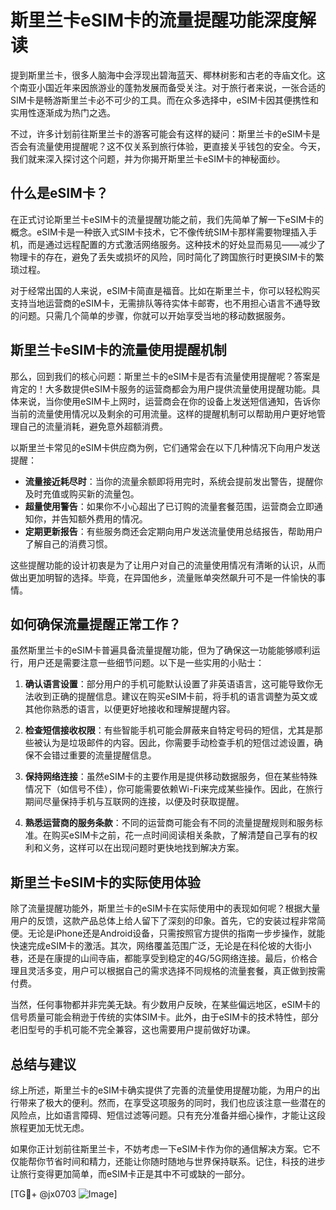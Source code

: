 # 斯里兰卡eSIM卡的流量提醒功能深度解读

提到斯里兰卡，很多人脑海中会浮现出碧海蓝天、椰林树影和古老的寺庙文化。这个南亚小国近年来因旅游业的蓬勃发展而备受关注。对于旅行者来说，一张合适的SIM卡是畅游斯里兰卡必不可少的工具。而在众多选择中，eSIM卡因其便携性和实用性逐渐成为热门之选。

不过，许多计划前往斯里兰卡的游客可能会有这样的疑问：斯里兰卡的eSIM卡是否会有流量使用提醒呢？这不仅关系到旅行体验，更直接关乎钱包的安全。今天，我们就来深入探讨这个问题，并为你揭开斯里兰卡eSIM卡的神秘面纱。

## 什么是eSIM卡？

在正式讨论斯里兰卡eSIM卡的流量提醒功能之前，我们先简单了解一下eSIM卡的概念。eSIM卡是一种嵌入式SIM卡技术，它不像传统SIM卡那样需要物理插入手机，而是通过远程配置的方式激活网络服务。这种技术的好处显而易见——减少了物理卡的存在，避免了丢失或损坏的风险，同时简化了跨国旅行时更换SIM卡的繁琐过程。

对于经常出国的人来说，eSIM卡简直是福音。比如在斯里兰卡，你可以轻松购买支持当地运营商的eSIM卡，无需排队等待实体卡邮寄，也不用担心语言不通导致的问题。只需几个简单的步骤，你就可以开始享受当地的移动数据服务。

## 斯里兰卡eSIM卡的流量使用提醒机制

那么，回到我们的核心问题：斯里兰卡的eSIM卡是否有流量使用提醒呢？答案是肯定的！大多数提供eSIM卡服务的运营商都会为用户提供流量使用提醒功能。具体来说，当你使用eSIM卡上网时，运营商会在你的设备上发送短信通知，告诉你当前的流量使用情况以及剩余的可用流量。这样的提醒机制可以帮助用户更好地管理自己的流量消耗，避免意外超额消费。

以斯里兰卡常见的eSIM卡供应商为例，它们通常会在以下几种情况下向用户发送提醒：

- **流量接近耗尽时**：当你的流量余额即将用完时，系统会提前发出警告，提醒你及时充值或购买新的流量包。
- **超量使用警告**：如果你不小心超出了已订购的流量套餐范围，运营商会立即通知你，并告知额外费用的情况。
- **定期更新报告**：有些服务商还会定期向用户发送流量使用总结报告，帮助用户了解自己的消费习惯。

这些提醒功能的设计初衷是为了让用户对自己的流量使用情况有清晰的认识，从而做出更加明智的选择。毕竟，在异国他乡，流量账单突然飙升可不是一件愉快的事情。

## 如何确保流量提醒正常工作？

虽然斯里兰卡的eSIM卡普遍具备流量提醒功能，但为了确保这一功能能够顺利运行，用户还是需要注意一些细节问题。以下是一些实用的小贴士：

1. **确认语言设置**：部分用户的手机可能默认设置了非英语语言，这可能导致你无法收到正确的提醒信息。建议在购买eSIM卡前，将手机的语言调整为英文或其他你熟悉的语言，以便更好地接收和理解提醒内容。

2. **检查短信接收权限**：有些智能手机可能会屏蔽来自特定号码的短信，尤其是那些被认为是垃圾邮件的内容。因此，你需要手动检查手机的短信过滤设置，确保不会错过重要的流量提醒信息。

3. **保持网络连接**：虽然eSIM卡的主要作用是提供移动数据服务，但在某些特殊情况下（如信号不佳），你可能需要依赖Wi-Fi来完成某些操作。因此，在旅行期间尽量保持手机与互联网的连接，以便及时获取提醒。

4. **熟悉运营商的服务条款**：不同的运营商可能会有不同的流量提醒规则和服务标准。在购买eSIM卡之前，花一点时间阅读相关条款，了解清楚自己享有的权利和义务，这样可以在出现问题时更快地找到解决方案。

## 斯里兰卡eSIM卡的实际使用体验

除了流量提醒功能外，斯里兰卡的eSIM卡在实际使用中的表现如何呢？根据大量用户的反馈，这款产品总体上给人留下了深刻的印象。首先，它的安装过程非常简便。无论是iPhone还是Android设备，只需按照官方提供的指南一步步操作，就能快速完成eSIM卡的激活。其次，网络覆盖范围广泛，无论是在科伦坡的大街小巷，还是在康提的山间寺庙，都能享受到稳定的4G/5G网络连接。最后，价格合理且灵活多变，用户可以根据自己的需求选择不同规格的流量套餐，真正做到按需付费。

当然，任何事物都并非完美无缺。有少数用户反映，在某些偏远地区，eSIM卡的信号质量可能会稍逊于传统的实体SIM卡。此外，由于eSIM卡的技术特性，部分老旧型号的手机可能不完全兼容，这也需要用户提前做好功课。

## 总结与建议

综上所述，斯里兰卡的eSIM卡确实提供了完善的流量使用提醒功能，为用户的出行带来了极大的便利。然而，在享受这项服务的同时，我们也应该注意一些潜在的风险点，比如语言障碍、短信过滤等问题。只有充分准备并细心操作，才能让这段旅程更加无忧无虑。

如果你正计划前往斯里兰卡，不妨考虑一下eSIM卡作为你的通信解决方案。它不仅能帮你节省时间和精力，还能让你随时随地与世界保持联系。记住，科技的进步让旅行变得更加简单，而eSIM卡正是其中不可或缺的一部分。

[TG💪+ @jx0703 ![Image](https://github.com/user-attachments/assets/dbca1d08-cadb-493c-b0ec-ad6f7a83f270)]